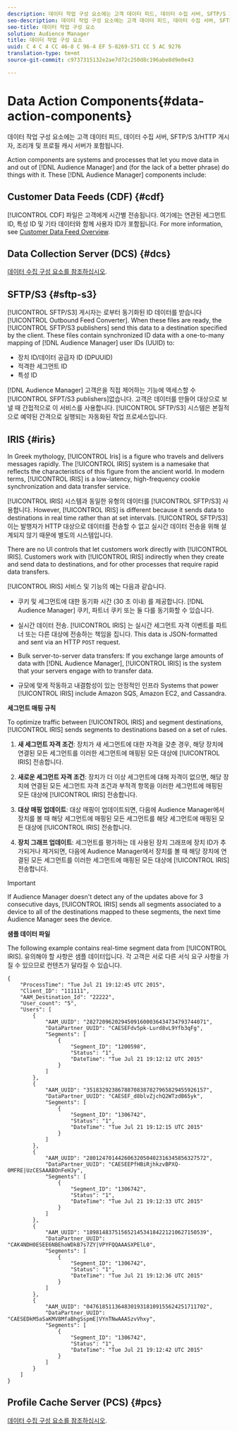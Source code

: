 ```yaml
---
description: 데이터 작업 구성 요소에는 고객 데이터 피드, 데이터 수집 서버, SFTP/S 3/HTTP 게시자, 조리개 및 프로필 캐시 서버가 포함됩니다.
seo-description: 데이터 작업 구성 요소에는 고객 데이터 피드, 데이터 수집 서버, SFTP/S 3/HTTP 게시자, 조리개 및 프로필 캐시 서버가 포함됩니다.
seo-title: 데이터 작업 구성 요소
solution: Audience Manager
title: 데이터 작업 구성 요소
uuid: C 4 C 4 CC 46-8 C 96-4 EF 5-8269-571 CC 5 AC 9276
translation-type: tm+mt
source-git-commit: c9737315132e2ae7d72c250d8c196abe8d9e0e43

---
```



# Data Action Components{#data-action-components}

데이터 작업 구성 요소에는 고객 데이터 피드, 데이터 수집 서버, SFTP/S 3/HTTP 게시자, 조리개 및 프로필 캐시 서버가 포함됩니다.

<!-- 

c_compact.xml

 -->

Action components are systems and processes that let you move data in and out of [!DNL Audience Manager] and (for the lack of a better phrase) do things with it. These [!DNL Audience Manager] components include:

## Customer Data Feeds (CDF) {#cdf}

[!UICONTROL CDF] 파일은 고객에게 시간별 전송됩니다. 여기에는 연관된 세그먼트 ID, 특성 ID 및 기타 데이터와 함께 사용자 ID가 포함됩니다. For more information, see [Customer Data Feed Overview](../../features/cdf-files.md).

## Data Collection Server (DCS) {#dcs}

[데이터 수집 구성 요소를 참조하십시오](../../reference/system-components/components-data-collection.md).

## SFTP/S3 {#sftp-s3}

[!UICONTROL SFTP/S3] 게시자는 로부터 동기화된 ID 데이터를 받습니다 [!UICONTROL Outbound Feed Converter]. When these files are ready, the [!UICONTROL SFTP/S3 publishers] send this data to a destination specified by the client. These files contain synchronized ID data with a one-to-many mapping of [!DNL Audience Manager] user IDs (UUID) to:

* 장치 ID/데이터 공급자 ID (DPUUID)
* 적격한 세그먼트 ID
* 특성 ID

[!DNL Audience Manager] 고객은을 직접 제어하는 기능에 액세스할 수 [!UICONTROL SFPT/S3 publishers]없습니다. 고객은 데이터를 만들어 대상으로 보낼 때 간접적으로 이 서비스를 사용합니다. [!UICONTROL SFTP/S3] 시스템은 본질적으로 예약된 간격으로 실행되는 자동화된 작업 프로세스입니다.

## IRIS {#iris}

In Greek mythology, [!UICONTROL Iris] is a figure who travels and delivers messages rapidly. The [!UICONTROL IRIS] system is a namesake that reflects the characteristics of this figure from the ancient world. In modern terms, [!UICONTROL IRIS] is a low-latency, high-frequency cookie synchronization and data transfer service.

[!UICONTROL IRIS] 시스템과 동일한 유형의 데이터를 [!UICONTROL SFTP/S3] 사용합니다. However, [!UICONTROL IRIS] is different because it sends data to destinations in real time rather than at set intervals. [!UICONTROL SFTP/S3] 이는 발행자가 HTTP 대상으로 데이터를 전송할 수 없고 실시간 데이터 전송을 위해 설계되지 않기 때문에 별도의 시스템입니다.

There are no UI controls that let customers work directly with [!UICONTROL IRIS]. Customers work with [!UICONTROL IRIS] indirectly when they create and send data to destinations, and for other processes that require rapid data transfers.

[!UICONTROL IRIS] 서비스 및 기능의 예는 다음과 같습니다.

* 쿠키 및 세그먼트에 대한 동기화 시간 (30 초 이내) 를 제공합니다. [!DNL Audience Manager] 쿠키, 파트너 쿠키 또는 둘 다를 동기화할 수 있습니다.
* 실시간 데이터 전송. [!UICONTROL IRIS] 는 실시간 세그먼트 자격 이벤트를 파트너 또는 다른 대상에 전송하는 책임을 집니다. This data is JSON-formatted and sent via an HTTP `POST` request.

* Bulk server-to-server data transfers: If you exchange large amounts of data with [!DNL Audience Manager], [!UICONTROL IRIS] is the system that your servers engage with to transfer data.

* 규모에 맞게 작동하고 내결함성이 있는 안정적인 인프라 Systems that power [!UICONTROL IRIS] include Amazon SQS, Amazon EC2, and Cassandra.

**세그먼트 매핑 규칙**

To optimize traffic between [!UICONTROL IRIS] and segment destinations, [!UICONTROL IRIS] sends segments to destinations based on a set of rules.

1. **새 세그먼트 자격 조건**: 장치가 새 세그먼트에 대한 자격을 갖춘 경우, 해당 장치에 연결된 모든 세그먼트를 이러한 세그먼트에 매핑된 모든 대상에 [!UICONTROL IRIS] 전송합니다.

1. **새로운 세그먼트 자격 조건**: 장치가 더 이상 세그먼트에 대해 자격이 없으면, 해당 장치에 연결된 모든 세그먼트 자격 조건과 부적격 항목을 이러한 세그먼트에 매핑된 모든 대상에 [!UICONTROL IRIS] 전송합니다.

1. **대상 매핑 업데이트**: 대상 매핑이 업데이트되면, 다음에 Audience Manager에서 장치를 볼 때 해당 세그먼트에 매핑된 모든 세그먼트를 해당 세그먼트에 매핑된 모든 대상에 [!UICONTROL IRIS] 전송합니다.

1. **장치 그래프 업데이트**: 세그먼트를 평가하는 데 사용된 장치 그래프에 장치 ID가 추가되거나 제거되면, 다음에 Audience Manager에서 장치를 볼 때 해당 장치에 연결된 모든 세그먼트를 이러한 세그먼트에 매핑된 모든 대상에 [!UICONTROL IRIS] 전송합니다.

>[!IMPORTANT]
>
>If Audience Manager doesn&#39;t detect any of the updates above for 3 consecutive days, [!UICONTROL IRIS] sends all segments associated to a device to all of the destinations mapped to these segments, the next time Audience Manager sees the device.

**샘플 데이터 파일**

The following example contains real-time segment data from [!UICONTROL IRIS]. 유의해야 할 사항은 샘플 데이터입니다. 각 고객은 서로 다른 서식 요구 사항을 가질 수 있으므로 컨텐츠가 달라질 수 있습니다.

```
{
    "ProcessTime": "Tue Jul 21 19:12:45 UTC 2015",
    "Client_ID": "111111",
    "AAM_Destination_Id": "22222",
    "User_count": "5",
    "Users": [
        {
            "AAM_UUID": "28272096202945091600036434734793744071",
            "DataPartner_UUID": "CAESEFdv5pk-Lurd8vL9Yfb3qFg",
            "Segments": [
                {
                    "Segment_ID": "1200598",
                    "Status": "1",
                    "DateTime": "Tue Jul 21 19:12:12 UTC 2015"
                }
            ]
        },
        {
            "AAM_UUID": "35183292386788708387827965829455926157",
            "DataPartner_UUID": "CAESEF_d8blvZjchQ2WTzdB65yk",
            "Segments": [
                {
                    "Segment_ID": "1306742",
                    "Status": "1",
                    "DateTime": "Tue Jul 21 19:12:15 UTC 2015"
                }
            ]
        },
        {
            "AAM_UUID": "28012470144260632050402316345856327572",
            "DataPartner_UUID": "CAESEEPfHBiRjhkzvBPXQ-0MFRE|UzCESAAABOnFeHJy",
            "Segments": [
                {
                    "Segment_ID": "1306742",
                    "Status": "1",
                    "DateTime": "Tue Jul 21 19:12:33 UTC 2015"
                }
            ]
        },
        {
            "AAM_UUID": "18981483751565214534184221210627150539",
            "DataPartner_UUID": "CAK4NDH0ESEE6NBEhoWDkB7s7ZY|VPYFQQAAASXPElL0",
            "Segments": [
                {
                    "Segment_ID": "1306742",
                    "Status": "1",
                    "DateTime": "Tue Jul 21 19:12:36 UTC 2015"
                }
            ]
        },
        {
            "AAM_UUID": "04761851136483019318109155624251711702",
            "DataPartner_UUID": "CAESEDkM5aSaKMV8MfaBhgSspmE|VYnTNwAAASzvVhxy",
            "Segments": [
                {
                    "Segment_ID": "1306742",
                    "Status": "1",
                    "DateTime": "Tue Jul 21 19:12:42 UTC 2015"
                }
            ]
        }
    ]
}
```

## Profile Cache Server (PCS) {#pcs}

[데이터 수집 구성 요소를 참조하십시오](../../reference/system-components/components-data-collection.md).
